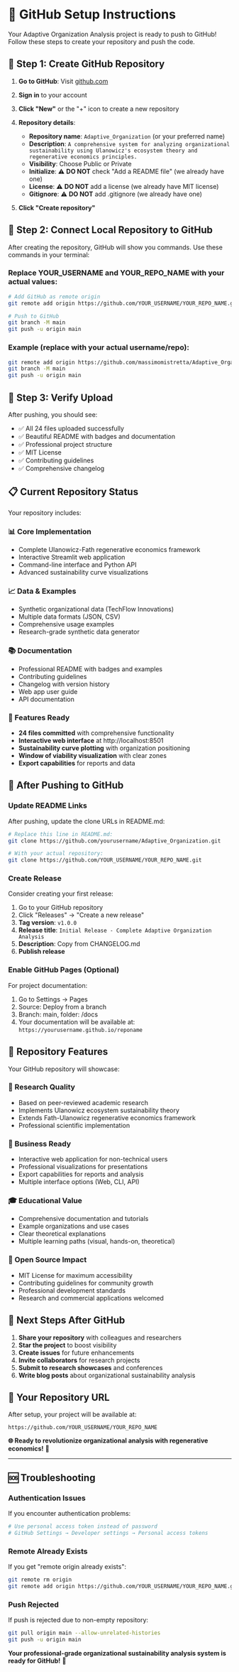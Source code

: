 # 🚀 GitHub Setup Instructions

Your Adaptive Organization Analysis project is ready to push to GitHub! Follow these steps to create your repository and push the code.

## 📝 **Step 1: Create GitHub Repository**

1. **Go to GitHub**: Visit [github.com](https://github.com)
2. **Sign in** to your account
3. **Click "New"** or the "+" icon to create a new repository
4. **Repository details**:
   - **Repository name**: `Adaptive_Organization` (or your preferred name)
   - **Description**: `A comprehensive system for analyzing organizational sustainability using Ulanowicz's ecosystem theory and regenerative economics principles.`
   - **Visibility**: Choose Public or Private
   - **Initialize**: ⚠️ **DO NOT** check "Add a README file" (we already have one)
   - **License**: ⚠️ **DO NOT** add a license (we already have MIT license)
   - **Gitignore**: ⚠️ **DO NOT** add .gitignore (we already have one)

5. **Click "Create repository"**

## 🔗 **Step 2: Connect Local Repository to GitHub**

After creating the repository, GitHub will show you commands. Use these commands in your terminal:

### **Replace YOUR_USERNAME and YOUR_REPO_NAME** with your actual values:

```bash
# Add GitHub as remote origin
git remote add origin https://github.com/YOUR_USERNAME/YOUR_REPO_NAME.git

# Push to GitHub
git branch -M main
git push -u origin main
```

### **Example** (replace with your actual username/repo):
```bash
git remote add origin https://github.com/massimomistretta/Adaptive_Organization.git
git branch -M main
git push -u origin main
```

## 🎯 **Step 3: Verify Upload**

After pushing, you should see:
- ✅ All 24 files uploaded successfully
- ✅ Beautiful README with badges and documentation
- ✅ Professional project structure
- ✅ MIT License
- ✅ Contributing guidelines
- ✅ Comprehensive changelog

## 📋 **Current Repository Status**

Your repository includes:

### **📊 Core Implementation**
- Complete Ulanowicz-Fath regenerative economics framework
- Interactive Streamlit web application
- Command-line interface and Python API
- Advanced sustainability curve visualizations

### **📈 Data & Examples** 
- Synthetic organizational data (TechFlow Innovations)
- Multiple data formats (JSON, CSV)
- Comprehensive usage examples
- Research-grade synthetic data generator

### **📚 Documentation**
- Professional README with badges and examples
- Contributing guidelines
- Changelog with version history
- Web app user guide
- API documentation

### **🎨 Features Ready**
- **24 files committed** with comprehensive functionality
- **Interactive web interface** at http://localhost:8501
- **Sustainability curve plotting** with organization positioning
- **Window of viability visualization** with clear zones
- **Export capabilities** for reports and data

## 🌟 **After Pushing to GitHub**

### **Update README Links**
After pushing, update the clone URLs in README.md:
```bash
# Replace this line in README.md:
git clone https://github.com/yourusername/Adaptive_Organization.git

# With your actual repository:
git clone https://github.com/YOUR_USERNAME/YOUR_REPO_NAME.git
```

### **Create Release**
Consider creating your first release:
1. Go to your GitHub repository
2. Click "Releases" → "Create a new release"
3. **Tag version**: `v1.0.0`
4. **Release title**: `Initial Release - Complete Adaptive Organization Analysis`
5. **Description**: Copy from CHANGELOG.md
6. **Publish release**

### **Enable GitHub Pages** (Optional)
For project documentation:
1. Go to Settings → Pages
2. Source: Deploy from a branch
3. Branch: main, folder: /docs
4. Your documentation will be available at: `https://yourusername.github.io/reponame`

## 🎉 **Repository Features**

Your GitHub repository will showcase:

### **🔬 Research Quality**
- Based on peer-reviewed academic research
- Implements Ulanowicz ecosystem sustainability theory
- Extends Fath-Ulanowicz regenerative economics framework
- Professional scientific implementation

### **💼 Business Ready**
- Interactive web application for non-technical users
- Professional visualizations for presentations
- Export capabilities for reports and analysis
- Multiple interface options (Web, CLI, API)

### **🎓 Educational Value**
- Comprehensive documentation and tutorials
- Example organizations and use cases
- Clear theoretical explanations
- Multiple learning paths (visual, hands-on, theoretical)

### **🌱 Open Source Impact**
- MIT License for maximum accessibility
- Contributing guidelines for community growth
- Professional development standards
- Research and commercial applications welcomed

## 🚀 **Next Steps After GitHub**

1. **Share your repository** with colleagues and researchers
2. **Star the project** to boost visibility
3. **Create issues** for future enhancements
4. **Invite collaborators** for research projects
5. **Submit to research showcases** and conferences
6. **Write blog posts** about organizational sustainability analysis

## 🎯 **Your Repository URL**

After setup, your project will be available at:
```
https://github.com/YOUR_USERNAME/YOUR_REPO_NAME
```

**🌐 Ready to revolutionize organizational analysis with regenerative economics!** 🌱

---

## 🆘 **Troubleshooting**

### **Authentication Issues**
If you encounter authentication problems:
```bash
# Use personal access token instead of password
# GitHub Settings → Developer settings → Personal access tokens
```

### **Remote Already Exists**
If you get "remote origin already exists":
```bash
git remote rm origin
git remote add origin https://github.com/YOUR_USERNAME/YOUR_REPO_NAME.git
```

### **Push Rejected**
If push is rejected due to non-empty repository:
```bash
git pull origin main --allow-unrelated-histories
git push -u origin main
```

**Your professional-grade organizational sustainability analysis system is ready for GitHub!** 🎉